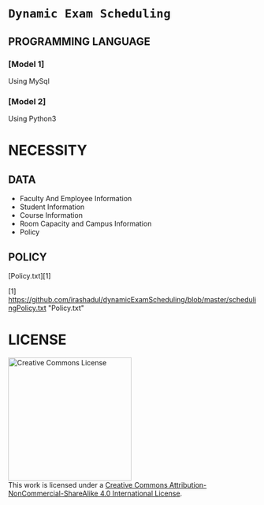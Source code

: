 #  ```Dynamic Exam Scheduling```

## PROGRAMMING LANGUAGE
### [Model 1] 

Using MySql 

### [Model 2] 

Using Python3

# NECESSITY

## DATA

* Faculty And Employee Information
* Student Information
* Course Information
* Room Capacity and Campus Information
* Policy

## POLICY

[Policy.txt][1]

[1] https://github.com/irashadul/dynamicExamScheduling/blob/master/schedulingPolicy.txt "Policy.txt"

# LICENSE

<a rel="license" href="http://creativecommons.org/licenses/by-nc-sa/4.0/"><img align="center" alt="Creative Commons License" width="250" src="https://i.creativecommons.org/l/by-nc-sa/4.0/88x31.png" /></a><br />This work is licensed under a <a rel="license" href="http://creativecommons.org/licenses/by-nc-sa/4.0/">Creative Commons Attribution-NonCommercial-ShareAlike 4.0 International License</a>.
